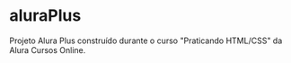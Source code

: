# aluraPlus
Projeto Alura Plus construído durante o curso "Praticando HTML/CSS" da Alura Cursos Online.
